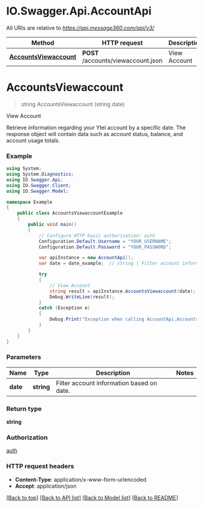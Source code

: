 # IO.Swagger.Api.AccountApi

All URIs are relative to *https://api.message360.com/api/v3/*

Method | HTTP request | Description
------------- | ------------- | -------------
[**AccountsViewaccount**](AccountApi.md#accountsviewaccount) | **POST** /accounts/viewaccount.json | View Account


<a name="accountsviewaccount"></a>
# **AccountsViewaccount**
> string AccountsViewaccount (string date)

View Account

Retrieve information regarding your Ytel account by a specific date. The response object will contain data such as account status, balance, and account usage totals.

### Example
```csharp
using System;
using System.Diagnostics;
using IO.Swagger.Api;
using IO.Swagger.Client;
using IO.Swagger.Model;

namespace Example
{
    public class AccountsViewaccountExample
    {
        public void main()
        {
            // Configure HTTP basic authorization: auth
            Configuration.Default.Username = "YOUR_USERNAME";
            Configuration.Default.Password = "YOUR_PASSWORD";

            var apiInstance = new AccountApi();
            var date = date_example;  // string | Filter account information based on date.

            try
            {
                // View Account
                string result = apiInstance.AccountsViewaccount(date);
                Debug.WriteLine(result);
            }
            catch (Exception e)
            {
                Debug.Print("Exception when calling AccountApi.AccountsViewaccount: " + e.Message );
            }
        }
    }
}
```

### Parameters

Name | Type | Description  | Notes
------------- | ------------- | ------------- | -------------
 **date** | **string**| Filter account information based on date. | 

### Return type

**string**

### Authorization

[auth](../README.md#auth)

### HTTP request headers

 - **Content-Type**: application/x-www-form-urlencoded
 - **Accept**: application/json

[[Back to top]](#) [[Back to API list]](../README.md#documentation-for-api-endpoints) [[Back to Model list]](../README.md#documentation-for-models) [[Back to README]](../README.md)


